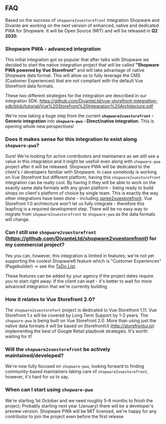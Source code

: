 ## FAQ

Based on the success of `shopware2vuestorefront` integration Shopware and Divante are working on the next version of enhanced, native and dedicated PWA for Shopware. It will be Open Source (MIT) and will be released in **Q2 2020**.

### Shopware PWA - advanced integration

This initial integration got so popular that after talks with Shopware we decided to start the native integration project that will be called **"Shopware PWA powered by Vue Storefront"** and will take advantage of native Shopware data format. This will allow us to fully leverage the CMS (Customer Experiences) that are not compliant with the default Vue Storefront data formats.

These two different strategies for the integration are described in our integration SDK:  https://github.com/DivanteLtd/vue-storefront-integration-sdk/blob/tutorial/Vue%20Storefront%20Integration%20Architecture.pdf

We're now taking a huge step from the current **`shopware2vuestorefront` - Generic integration** into **`shopware-pwa` - Direct/native integration**. This is opening whole new perspectives!

### Does it makes sense for this integration to exist along `shopware-pwa`?

Sure! We're looking for active contributors and maintainers as we still see a value in this integration and it might be usefull even along with `shopware-pwa` project after it will be released. Shopware PWA will be dedicated to the client's / developers familiar with Shopware. In case somebody is working on Vue Storefront but different platform, having this `shopware2vuestorefront` integration can be really cool. By having it they will be able to work on the exactly same data formats with any given platform - being ready to build shops on client's platform of choice by single team. This is exactly the way other integrations have been done - including [spree2vuestorefront](https://github.com/spark-solutions/spree2vuestorefront).
Vue Storefront 1.0 architecture won't let us fully integrate - therefore this leapfrog is a required development step. There will be no easy way to migrate from `shopware2vuestorefront` to `shopware-pwa` as the data formats will change.

### Can I still use `shopware2vuestorefront` (https://github.com/DivanteLtd/shopware2vuestorefront) for my commercial project?

Yes you can, however, this integration is limited in features; we're not yet supporting the coolest Shopware6 feature which is "Customer Experiences" (Pagebuilder) -> see the [ToDo List](https://github.com/DivanteLtd/shopware2vuestorefront#what-makes-it-unique).

These features can be added by your agency if the project dates require you to start right away. If the client can wait - it's better to wait for more advanced integration that we're currently building

### How it relates to Vue Storefront 2.0?

The `shopware2vuestorefont` project is dedicated to Vue Storefront 1.11. Vue Storefront 1.x will be covered by Long Term Support by 1-2 years. The  `shopware-pwa` is being built on Vue Storefront 2.0. More than using just the native data formats it will be based on StorefrontUI (http://storefrontui.io) implementing the best of Google Retail playbook strategies. It's worth waiting for it!

### Will the `shopware2vuestorefront` be actively maintained/developed?
We're now fully focused on `shopware-pwa`, looking forward to finding community-based maintainers taking care of `shopware2vuestorefront`, however, it's hard for us to say.

### When can I start using `shopware-pwa`
We're starting 1st October and we need roughly 5-6 months to finish the project; Probably starting next year (January) there will be a developer's preview version. Shopware PWA will be MIT licensed, we're happy for any contributor to join the project even before the first release 

